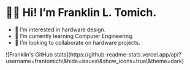<!---
frantomich/frantomich is a ✨ special ✨ repository because its `README.md` (this file) appears on your GitHub profile.
You can click the Preview link to take a look at your changes.
--->
# 👋🏻 Hi! I’m Franklin L. Tomich.

- 👀 I’m interested in hardware design.
- 🌱 I’m currently learning Computer Engineering.
- 💞️ I’m looking to collaborate on hardware projects.

<div>
  ![Franklin's GitHub stats](https://github-readme-stats.vercel.app/api?username=frantomich\&hide=issues\&show_icons=true\&theme=dark)
</div>
